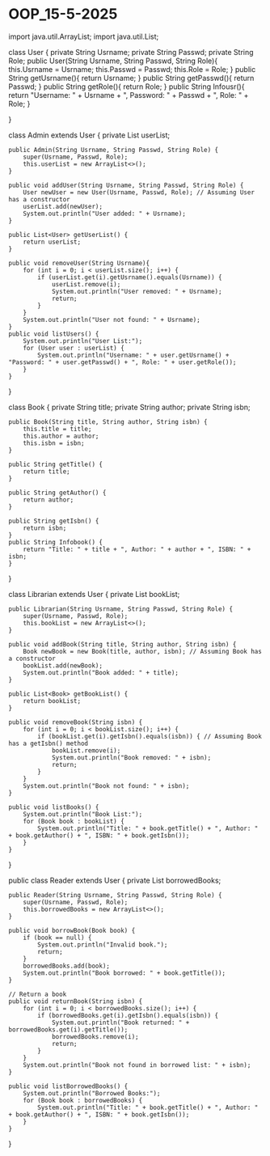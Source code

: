 # OOP_15-5-2025
import java.util.ArrayList;
import java.util.List;

class User {
    private String Usrname;
    private String Passwd;
    private String Role;
    public User(String Usrname, String Passwd, String Role){
        this.Usrname = Usrname;
        this.Passwd =  Passwd;
        this.Role = Role;
    }
    public String getUsrname(){
        return Usrname;
    }
    public String getPasswd(){
        return Passwd;
    }
    public String getRole(){
        return Role;
    }
    public String Infousr(){
        return "Username: " + Usrname + ", Password: " + Passwd + ", Role: " + Role;
    }

}

class Admin extends User {
    private List<User> userList;

    public Admin(String Usrname, String Passwd, String Role) {
        super(Usrname, Passwd, Role);
        this.userList = new ArrayList<>();
    }

    public void addUser(String Usrname, String Passwd, String Role) {
        User newUser = new User(Usrname, Passwd, Role); // Assuming User has a constructor
        userList.add(newUser);
        System.out.println("User added: " + Usrname);
    }

    public List<User> getUserList() {
        return userList;
    }

    public void removeUser(String Usrname){
        for (int i = 0; i < userList.size(); i++) {
            if (userList.get(i).getUsrname().equals(Usrname)) {
                userList.remove(i);
                System.out.println("User removed: " + Usrname);
                return;
            }
        }
        System.out.println("User not found: " + Usrname);
    }
    public void listUsers() {
        System.out.println("User List:");
        for (User user : userList) {
            System.out.println("Username: " + user.getUsrname() + "Password: " + user.getPasswd() + ", Role: " + user.getRole());
        }
    }
}

class Book {
    private String title;
    private String author;
    private String isbn;

    public Book(String title, String author, String isbn) {
        this.title = title;
        this.author = author;
        this.isbn = isbn;
    }
    
    public String getTitle() {
        return title;
    }

    public String getAuthor() {
        return author;
    }

    public String getIsbn() {
        return isbn;
    }
    public String Infobook() {
        return "Title: " + title + ", Author: " + author + ", ISBN: " + isbn;
    }
}

class Librarian extends User {
    private List<Book> bookList;

    public Librarian(String Usrname, String Passwd, String Role) {
        super(Usrname, Passwd, Role);
        this.bookList = new ArrayList<>();
    }

    public void addBook(String title, String author, String isbn) {
        Book newBook = new Book(title, author, isbn); // Assuming Book has a constructor
        bookList.add(newBook);
        System.out.println("Book added: " + title);
    }

    public List<Book> getBookList() {
        return bookList;
    }

    public void removeBook(String isbn) {
        for (int i = 0; i < bookList.size(); i++) {
            if (bookList.get(i).getIsbn().equals(isbn)) { // Assuming Book has a getIsbn() method
                bookList.remove(i);
                System.out.println("Book removed: " + isbn);
                return;
            }
        }
        System.out.println("Book not found: " + isbn);
    }

    public void listBooks() {
        System.out.println("Book List:");
        for (Book book : bookList) {
            System.out.println("Title: " + book.getTitle() + ", Author: " + book.getAuthor() + ", ISBN: " + book.getIsbn());
        }
    }
}

public class Reader extends User {
    private List<Book> borrowedBooks;

    public Reader(String Usrname, String Passwd, String Role) {
        super(Usrname, Passwd, Role);
        this.borrowedBooks = new ArrayList<>();
    }

    public void borrowBook(Book book) {
        if (book == null) {
            System.out.println("Invalid book.");
            return;
        }
        borrowedBooks.add(book);
        System.out.println("Book borrowed: " + book.getTitle());
    }

    // Return a book
    public void returnBook(String isbn) {
        for (int i = 0; i < borrowedBooks.size(); i++) {
            if (borrowedBooks.get(i).getIsbn().equals(isbn)) {
                System.out.println("Book returned: " + borrowedBooks.get(i).getTitle());
                borrowedBooks.remove(i);
                return;
            }
        }
        System.out.println("Book not found in borrowed list: " + isbn);
    }

    public void listBorrowedBooks() {
        System.out.println("Borrowed Books:");
        for (Book book : borrowedBooks) {
            System.out.println("Title: " + book.getTitle() + ", Author: " + book.getAuthor() + ", ISBN: " + book.getIsbn());
        }
    }
}
